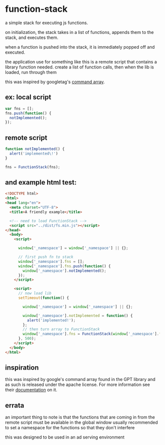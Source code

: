 function-stack
==============

a simple stack for executing js functions.

on initialization, the stack takes in a list of functions,
appends them to the stack, and executes them.

when a function is pushed into the stack, it is immediately popped off
and executed.

the application use for something like this is a remote script that contains a
library function needed. create a list of function calls, then when the lib is 
loaded, run through them

this was inspired by googletag's [command array](https://developers.google.com/doubleclick-gpt/reference#googletag.CommandArray).


ex:
local script
------------

```javascript
var fns = [];
fns.push(function() {
  notImplemented();
});
```
remote script
-------------

```javascript
function notImplemented() {
  alert('implemented\!')
}

fns = FunctionStack(fns);
```

and example html test:
----------------------
```html
<!DOCTYPE html>
<html>
<head lang="en">
  <meta charset="UTF-8">
  <title>A friendly example</title>

  <!-- need to load FunctionStack -->
  <script src="../dist/fs.min.js"></script>
</head>
  <body>
    <script>

      window['_namespace'] = window['_namespace'] || {};

      // first push fn to stack
      window['_namespace'].fns = [];
      window['_namespace'].fns.push(function() {
        window['_namespace'].notImplemented();
      });
    </script>

    <script>
      // now load lib
      setTimeout(function() {

        window['_namespace'] = window['_namespace'] || {};

        window['_namespace'].notImplemented = function() {
          alert('implemented!');
        };
        // then turn array to FunctionStack
        window['_namespace'].fns = FunctionStack(window['_namespace'].fns);
      }, 500);
    </script>
  </body>
</html>
```

inspiration
-----------

this was inspired by google's command array found in the GPT library
and as such is released under the apache license. For more information
see their [documentation](https://developers.google.com/doubleclick-gpt/reference#googletag.CommandArray) on it.



errata
------

an important thing to note is that the functions that are coming
in from the remote script must be available in the global window
usually recommended to set a namespace for the functions so that
they don't interfere

this was designed to be used in an ad serving environment
